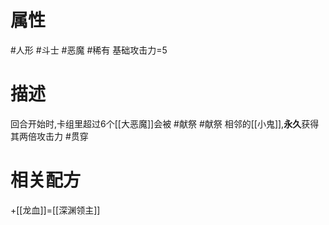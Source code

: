 # 属性
#人形 
#斗士 
#恶魔
#稀有
基础攻击力=5
# 描述
回合开始时,卡组里超过6个[[大恶魔]]会被 #献祭
#献祭 相邻的[[小鬼]],**永久**获得其两倍攻击力
#贯穿 
# 相关配方
+[[龙血]]=[[深渊领主]]